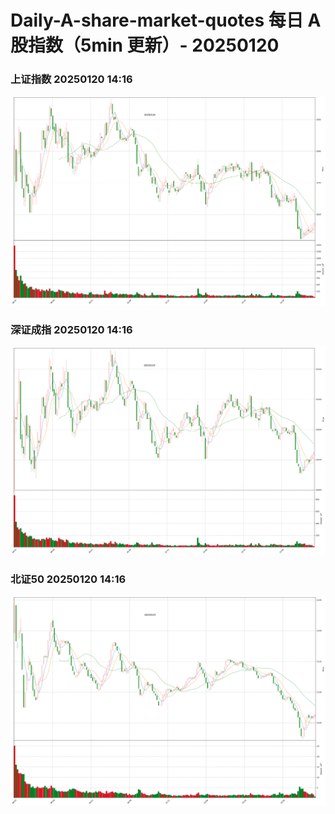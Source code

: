 
# Daily-A-share-market-quotes 每日 A 股指数（5min 更新）- 20250120

### 上证指数 20250120 14:16
![](./fig/2025/1/20250120-sh000001.png)

### 深证成指 20250120 14:16
![](./fig/2025/1/20250120-sz399001.png)

### 北证50 20250120 14:16
![](./fig/2025/1/20250120-bj899050.png)
